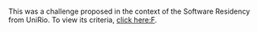<object data="https://github.com/kaiocp/personal-page/blob/master/desafio.pdf" type="application/pdf" width="700px" height="700px">
    <embed src="https://github.com/kaiocp/personal-page/blob/master/desafio.pdf">
        <p>This was a challenge proposed in the context of the Software Residency from UniRio. To view its criteria, <a href="https://github.com/kaiocp/personal-page/blob/master/desafio.pdf">click here:F</a>.</p>
    </embed>
</object>